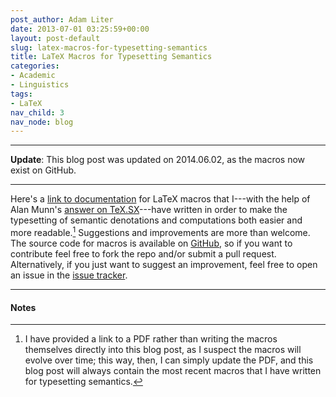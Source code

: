 ```yaml
---
post_author: Adam Liter
date: 2013-07-01 03:25:59+00:00
layout: post-default
slug: latex-macros-for-typesetting-semantics
title: LaTeX Macros for Typesetting Semantics
categories:
- Academic
- Linguistics
tags:
- LaTeX
nav_child: 3
nav_node: blog
---
```


* * * 

**Update**: This blog post was updated on 2014.06.02, as the macros now exist on GitHub.

* * * 

Here's a [link to documentation][lingsemDoc] for LaTeX macros that I---with the help of Alan Munn's [answer on TeX.SX][AlanAnswer]---have written in order to make the typesetting of semantic denotations and computations both easier and more readable.[^1] Suggestions and improvements are more than welcome. The source code for macros is available on [GitHub][GitHub], so if you want to contribute feel free to fork the repo and/or submit a pull request. Alternatively, if you just want to suggest an improvement, feel free to open an issue in the [issue tracker][issues].

* * * 

#### Notes

[^1]: I have provided a link to a PDF rather than writing the macros themselves directly into this blog post, as I suspect the macros will evolve over time; this way, then, I can simply update the PDF, and this blog post will always contain the most recent macros that I have written for typesetting semantics.

[lingsemDoc]: http://adamliter.org/content/LaTeX/lingsem-doc.pdf
[AlanAnswer]: http://tex.stackexchange.com/questions/121605/macro-for-typesetting-semantic-denotations-linguistics
[GitHub]: https://github.com/adamliter/lingsem
[issues]: https://github.com/adamliter/lingsem/issues